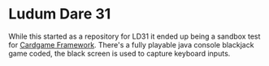 Ludum Dare 31
=========================

While this started as a repository for LD31 it ended up being a sandbox test for [Cardgame Framework](https://github.com/pakoito/CardGameFramework/). There's a fully playable java console blackjack game coded, the black screen is used to capture keyboard inputs.
